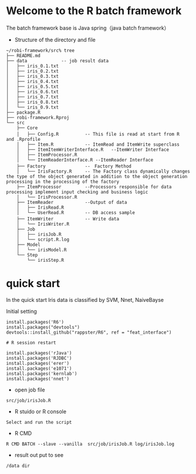 # Welcome to the R batch framework 
The batch framework base is Java spring（java batch framework）

* Structure of the directory and file
```
~/robi-framework/src% tree
├── README.md
├── data             -- job result data
│   ├── iris_0.1.txt
│   ├── iris_0.2.txt
│   ├── iris_0.3.txt
│   ├── iris_0.4.txt
│   ├── iris_0.5.txt
│   ├── iris_0.6.txt
│   ├── iris_0.7.txt
│   ├── iris_0.8.txt
│   └── iris_0.9.txt
├── package.R
├── robi-framework.Rproj
└── src
    ├── Core
    │   ├── Config.R          -- This file is read at start from R　and .Rprofile
    │   ├── Item.R            -- ItemRead and ItemWrite superclass
    │   ├── ItemItemWriterInterface.R   --ItemWriter Interface
    │   ├── ItemProcessor.R          
    │   └── ItemReaderInterface.R --ItemReader Interface
    ├── Factory               --　Factory Method 
    │   └── IrisFactory.R     -- The Factory class dynamically changes the type of the object generated in addition to the object generation processing in the processing of the factory
    ├── ItemProcessor         --Processors responsible for data processing implement input checking and business logic
    │   └── IrisProcessor.R
    ├── ItemReader            --Output of data
    │   ├── IrisRead.R
    │   └── UserRead.R        -- DB access sample 
    ├── ItemWriter            -- Write data　
    │   └── IrisWriter.R
    ├── Job
    │   ├── irisJob.R
    │   └── script.R.log
    ├── Model
    │   └── irisModel.R
    └── Step
        └── irisStep.R
 ```

# quick start
In the quick start Iris data is classified by SVM, Nnet, NaiveBayse

Initial setting
```
install.packages('R6')
install.packages("devtools")
devtools::install_github("rappster/R6", ref = "feat_interface")

# R session restart 

install.packages('rJava')
install.packages('RJDBC')
install.packages('erer')
install.packages('e1071')
install.packages('kernlab')
install.packages('nnet')

```
* open job file
```
src/job/irisJob.R
```
* R stuido or R console 
```
Select and run the script
```

* R CMD
```
R CMD BATCH --slave --vanilla  src/job/irisJob.R log/irisJob.log
```
* result out put to see
```
/data dir
```
